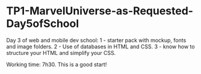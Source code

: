 # TP1-MarvelUniverse-as-Requested-Day5ofSchool
Day 3 of web and mobile dev school: 
1 - starter pack with mockup, fonts and image folders. 
2 - Use of databases in HTML and CSS. 
3 - know how to structure your HTML and simplify your CSS. 

Working time: 7h30. This is a good start!
